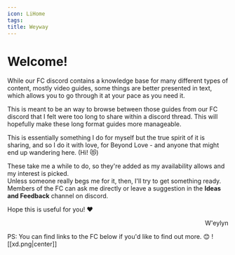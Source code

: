 ```yaml
---
icon: LiHome
tags: 
title: Weyway
---
```

# Welcome!

While our FC discord contains a knowledge base for many different types of content, mostly video guides, some things are better presented in text, which allows you to go through it at your pace as you need it.

This is meant to be an way to browse between those guides from our FC discord that I felt were too long to share within a discord thread.
This will hopefully make these long format guides more manageable.

This is essentially something I do for myself but the true spirit of it is sharing, and so I do it with love, for Beyond Love - and anyone that might end up wandering here. (Hi! 😻)

These take me a while to do, so they're added as my availability allows and my interest is picked.  
Unless someone really begs me for it, then, I'll try to get something ready.  
Members of the FC can ask me directly or leave a suggestion in the **Ideas and Feedback** channel on discord.  
  
Hope this is useful for you! ♥

<p style="text-align: right;">W'eylyn</p>


PS: You can find links to the FC below if you'd like to find out more. 😊
 ![[xd.png|center]]

[^1]: 
